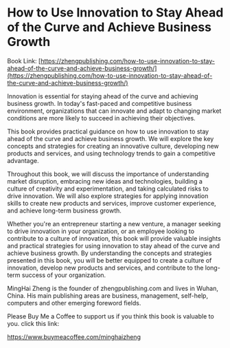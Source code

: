 # How to Use Innovation to Stay Ahead of the Curve and Achieve Business Growth

Book Link: [https://zhengpublishing.com/how-to-use-innovation-to-stay-ahead-of-the-curve-and-achieve-business-growth/](https://zhengpublishing.com/how-to-use-innovation-to-stay-ahead-of-the-curve-and-achieve-business-growth/)

Innovation is essential for staying ahead of the curve and achieving business growth. In today's fast-paced and competitive business environment, organizations that can innovate and adapt to changing market conditions are more likely to succeed in achieving their objectives.

This book provides practical guidance on how to use innovation to stay ahead of the curve and achieve business growth. We will explore the key concepts and strategies for creating an innovative culture, developing new products and services, and using technology trends to gain a competitive advantage.

Throughout this book, we will discuss the importance of understanding market disruption, embracing new ideas and technologies, building a culture of creativity and experimentation, and taking calculated risks to drive innovation. We will also explore strategies for applying innovation skills to create new products and services, improve customer experience, and achieve long-term business growth.

Whether you're an entrepreneur starting a new venture, a manager seeking to drive innovation in your organization, or an employee looking to contribute to a culture of innovation, this book will provide valuable insights and practical strategies for using innovation to stay ahead of the curve and achieve business growth. By understanding the concepts and strategies presented in this book, you will be better equipped to create a culture of innovation, develop new products and services, and contribute to the long-term success of your organization.

MingHai Zheng is the founder of zhengpublishing.com and lives in Wuhan, China. His main publishing areas are business, management, self-help, computers and other emerging foreword fields.

Please Buy Me a Coffee to support us if you think this book is valuable to you. click this link:

https://www.buymeacoffee.com/minghaizheng
